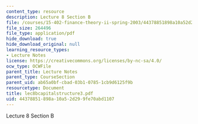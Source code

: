 ```yaml
---
content_type: resource
description: Lecture 8 Section B
file: /courses/15-402-finance-theory-ii-spring-2003/44378851898a10a52d299fe70abd1107_lec8bcapitalstructure3.pdf
file_size: 264496
file_type: application/pdf
hide_download: true
hide_download_original: null
learning_resource_types:
- Lecture Notes
license: https://creativecommons.org/licenses/by-nc-sa/4.0/
ocw_type: OCWFile
parent_title: Lecture Notes
parent_type: CourseSection
parent_uid: ab65a0bf-cbad-03b1-0785-1cb9d6125f9b
resourcetype: Document
title: lec8bcapitalstructure3.pdf
uid: 44378851-898a-10a5-2d29-9fe70abd1107
---
```

Lecture 8 Section B